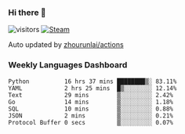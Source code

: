 ### Hi there 👋

![visitors](https://visitor-badge.glitch.me/badge?page_id=zhourunlai)
[![Steam](https://img.shields.io/badge/dynamic/json?label=Steam&query=%24.data.totalSubs&url=https%3A%2F%2Fapi.spencerwoo.com%2Fsubstats%2F%3Fsource%3DsteamGames%26queryKey%3D76561198285156854&suffix=%20Games&logo=steam&labelColor=134375&color=0b1a37&longCache=true)](http://steamcommunity.com/profiles/76561198285156854)

Auto updated by <a href="https://github.com/zhourunlai/zhourunlai/actions" target="_blank">zhourunlai/actions</a>

### Weekly Languages Dashboard

<!--PART:wakatime-->
```text
Python          16 hrs 37 mins ████████▒░ 83.11%
YAML            2 hrs 25 mins  █▒░░░░░░░░ 12.14%
Text            29 mins        ▒░░░░░░░░░ 2.42%
Go              14 mins        ▒░░░░░░░░░ 1.18%
SQL             10 mins        ▒░░░░░░░░░ 0.88%
JSON            2 mins         ▒░░░░░░░░░ 0.21%
Protocol Buffer 0 secs         ▒░░░░░░░░░ 0.07%
```
<!--PART:wakatime-->
